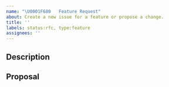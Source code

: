 ```yaml
---
name: "\U0001F680   Feature Request"
about: Create a new issue for a feature or propose a change.
title: ''
labels: status:rfc, type:feature
assignees: ''
---
```


## Description

<!-- A clear and concise description of what the problem is and what the motivating for this decision or change is. Ex. I have an issue when [...] -->

## Proposal

<!-- A clear and concise description of what you want to happen. Add any considered drawbacks. -->

<!-- When talking about code/API some usage scenarios may help to better understand the change. -->
